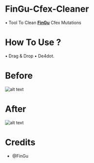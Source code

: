 # FinGu-Cfex-Cleaner

• Tool To Clean 
**[FinGu](https://github.com/FinGu)** Cfex Mutations
# How To Use ?

• Drag & Drop
• De4dot.

# Before

![alt text](https://github.com/CursedLand/FinGu-Cfex-Cleaner/Bef.PNG)

# After

![alt text](https://github.com/CursedLand/FinGu-Cfex-Cleaner/Aft.PNG)

# Credits
* @FinGu
